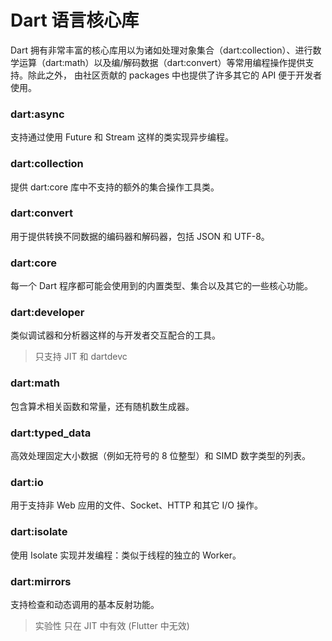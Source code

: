 # Dart 语言核心库

Dart 拥有非常丰富的核心库用以为诸如处理对象集合（dart:collection）、进行数学运算（dart:math）以及编/解码数据（dart:convert）等常用编程操作提供支持。除此之外， 由社区贡献的 packages 中也提供了许多其它的 API 便于开发者使用。

### dart:async

支持通过使用 Future 和 Stream 这样的类实现异步编程。

### dart:collection

提供 dart:core 库中不支持的额外的集合操作工具类。

### dart:convert

用于提供转换不同数据的编码器和解码器，包括 JSON 和 UTF-8。

### dart:core

每一个 Dart 程序都可能会使用到的内置类型、集合以及其它的一些核心功能。

### dart:developer

类似调试器和分析器这样的与开发者交互配合的工具。

> 只支持 JIT 和 dartdevc

### dart:math

包含算术相关函数和常量，还有随机数生成器。

### dart:typed_data

高效处理固定大小数据（例如无符号的 8 位整型）和 SIMD 数字类型的列表。

### dart:io

用于支持非 Web 应用的文件、Socket、HTTP 和其它 I/O 操作。

### dart:isolate

使用 Isolate 实现并发编程：类似于线程的独立的 Worker。

### dart:mirrors

支持检查和动态调用的基本反射功能。

> 实验性 只在 JIT 中有效 (Flutter 中无效)